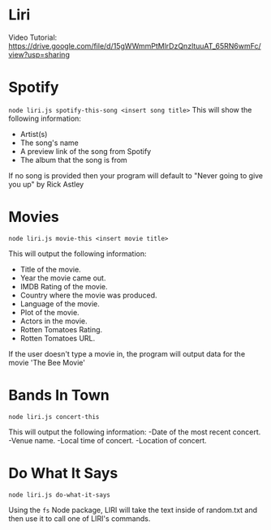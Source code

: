 # Liri
Video Tutorial: https://drive.google.com/file/d/15gWWmmPtMlrDzQnzltuuAT_65RN6wmFc/view?usp=sharing
# Spotify
`node liri.js spotify-this-song <insert song title>`
This will show the following information:

- Artist(s)
- The song's name
- A preview link of the song from Spotify
- The album that the song is from

If no song is provided then your program will default to "Never going to give you up" by Rick Astley

# Movies
`node liri.js movie-this <insert movie title>`

This will output the following information:

- Title of the movie.
- Year the movie came out.
- IMDB Rating of the movie.
- Country where the movie was produced.
- Language of the movie.
- Plot of the movie.
- Actors in the movie.
- Rotten Tomatoes Rating.
- Rotten Tomatoes URL.

If the user doesn't type a movie in, the program will output data for the movie 'The Bee Movie'

# Bands In Town
`node liri.js concert-this`

This will output the following information:
-Date of the most recent concert.
-Venue name.
-Local time of concert.
-Location of concert.

# Do What It Says
`node liri.js do-what-it-says`

Using the `fs` Node package, LIRI will take the text inside of random.txt and then use it to call one of LIRI's commands.




